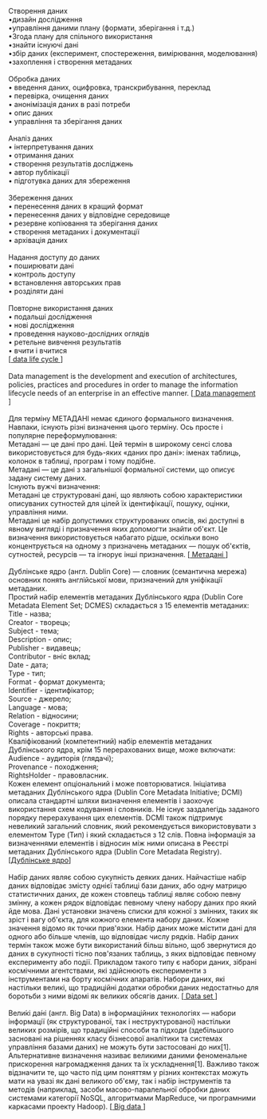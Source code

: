 <br> <br> Створення даних
<br>•дизайн дослідження
<br>•управління даними плану (формати, зберігання і т.д.)
<br>•Згода плану для спільного використання
<br>•знайти існуючі дані
<br>•збір даних (експеримент, спостереження, вимірювання, моделювання)
<br>•захоплення і створення метаданих
<br><br>
Обробка даних
<br>
• введення даних, оцифровка, транскрибування, переклад
<br>• перевірка, очищення даних
<br>• анонімізація даних в разі потреби
<br>• опис даних
<br>• управління та зберігання даних
<br><br>
Аналіз  даних
<br>• інтерпретування даних
<br>• отримання даних
<br>• створення результатів досліджень
<br>• автор публікації
<br>• підготувка даних для збереження
<br><br>
Збереження даних
<br>• перенесення даних в кращий формат
<br>• перенесення даних у відповідне середовище
<br>• резервне копіювання та зберігання даних
<br>• створення метаданих і документації
<br>• архівація даних
<br><br>
Надання доступу до даних
<br>•	поширювати дані
<br>•	контроль доступу
<br>•	встановлення авторських прав
<br>•	розділяти дані
<br><br>
Повторне використання даних
<br>•	подальші дослідження 
<br>•	нові дослідження 
<br>•	проведення науково-дослідних оглядів
<br>•	ретельне вивчення результатів
<br>•	вчити і вчитися
<br>
 [<a href ="https://www.dataone.org/data-life-cycle"> data life cycle </a>] 
<br> <br> Data management is the development and execution of architectures, policies, practices and procedures in order to manage the information
lifecycle needs of an enterprise in an effective manner. [<a href="http://searchdatamanagement.techtarget.com/definition/data-management"> Data management </a>]
<br> <br>  Для терміну МЕТАДАНІ немає єдиного формального визначення. Навпаки, існують різні визначення цього терміну. Ось просте і популярне переформулювання:
<br>Метадані — це дані про дані. Цей термін в широкому сенсі слова використовується для будь-яких «даних про дані»: іменах таблиць, колонок в таблиці, програм і тому подібне.
<br>Метадані — це дані з загальнішої формальної системи, що описує задану систему даних.
<br>Існують вужчі визначення:
<br>  Метадані це структуровані дані, що являють собою характеристики описуваних сутностей для цілей їх ідентифікації, пошуку, оцінки, управління ними.
<br>  Метадані це набір допустимих структурованих описів, які доступні в явному вигляді і призначення яких допомогти знайти об'єкт. Це визначення використовується набагато рідше, оскільки воно концентрується на одному з призначень метаданих — пошук об'єктів, сутностей, ресурсів — та ігнорує інші призначення.
[<a href ="https://uk.wikipedia.org/wiki/%D0%9C%D0%B5%D1%82%D0%B0%D0%B4%D0%B0%D0%BD%D1%96"> Метадані </a>]
 <br><br> Дублінське ядро (англ. Dublin Core) — словник (семантична мережа) основних понять англійської мови, призначений для уніфікації метаданих.
<br>Простий набір елементів метаданих Дублінського ядра (Dublin Core Metadata Element Set; DCMES) складається з 15 елементів метаданих:
<br>Title - назва;
<br>Creator - творець;
<br>Subject - тема;
<br>Description - опис;
<br>Publisher - видавець;
<br>Contributor - вніс вклад;
<br>Date - дата;
<br>Type - тип;
<br>Format - формат документа;
<br>Identifier - ідентифікатор;
<br>Source - джерело;
<br>Language - мова;
<br>Relation - відносини;
<br>Coverage - покриття;
<br>Rights - авторські права.
<br>Кваліфікований (компетентний) набір елементів метаданих Дублінського ядра, крім 15 перерахованих вище, може включати:
<br>Audience - аудиторія (глядачі);
<br>Provenance - походження;
<br>RightsHolder - правовласник.
<br>  Кожен елемент опціональний і може повторюватися. Ініціатива метаданих Дублінського ядра (Dublin Core Metadata Initiative; DCMI) описала стандартні шляхи визначення елементів і заохочує використання схем кодування і словників. Не існує заздалегідь заданого порядку перерахування цих елементів. DCMI також підтримує невеликий загальний словник, який рекомендується використовувати з елементом Type (Тип) і який складається з 12 слів.
Повна інформація за визначеннями елементів і відносин між ними описана в Реєстрі метаданих Дублінського ядра (Dublin Core Metadata Registry).
 [<a href ="https://ru.wikipedia.org/wiki/%D0%94%D1%83%D0%B1%D0%BB%D0%B8%D0%BD%D1%81%D0%BA%D0%BE%D0%B5_%D1%8F%D0%B4%D1%80%D0%BE">Дублінське ядро</a>]
 <br> <br>  Набір даних являє собою сукупність деяких даних. Найчастіше набір даних відповідає змісту однієї таблиці бази даних, або одну матрицю статистичних даних, де кожен стовпець таблиці являє собою певну змінну, а кожен рядок відповідає певному члену набору даних про який йде мова. Дані установки значень списки для кожної з змінних, таких як зріст і вагу об'єкта, для кожного елемента набору даних. Кожне значення відомо як точки прив'язки. Набір даних може містити дані для одного або більше членів, що відповідає числу рядків. Набір даних термін також може бути використаний більш вільно, щоб звернутися до даних в сукупності тісно пов'язаних таблиць, з яких відповідає певному експерименту або події. Прикладом такого типу є набори даних, зібрані космічними агентствами, які здійснюють експерименти з інструментами на борту космічних апаратів. Набори даних, які настільки великі, що традиційні додатки обробки даних недостатньо для боротьби з ними відомі як великих обсягів даних. [<a href ="https://en.wikipedia.org/wiki/Data_set"> Data set </a>]
 <br> <br>  Вели́кі да́ні (англ. Big Data) в інформаційних технологіях — набори інформації (як структурованої, так і неструктурованої) настільки великих розмірів, що традиційні способи та підходи (здебільшого засновані на рішеннях класу бізнесової аналітики та системах управління базами даних) не можуть бути застосовані до них[1]. Альтернативне визначення називає великими даними феноменальне прискорення нагромадження даних та їх ускладнення[1]. Важливо також відзначити те, що часто під цим поняттям у різних контекстах можуть мати на увазі як дані великого об'єму, так і набір інструментів та методів (наприклад, засоби масово-паралельної обробки даних системами категорії NoSQL, алгоритмами MapReduce, чи програмними каркасами проекту Hadoop). [<a href ="https://uk.wikipedia.org/wiki/%D0%92%D0%B5%D0%BB%D0%B8%D0%BA%D1%96_%D0%B4%D0%B0%D0%BD%D1%96"> Big data </a>]
 <br>
 

